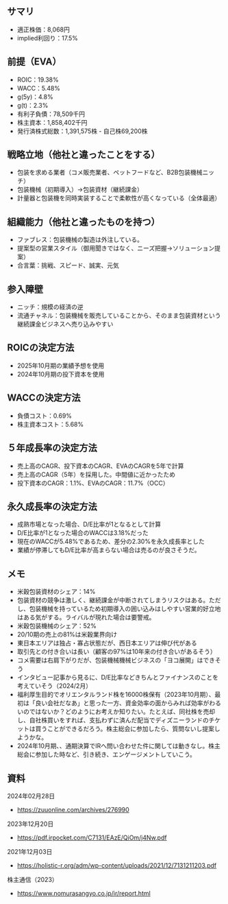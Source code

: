 ## サマリ
- 適正株価：8,068円
- implied利回り：17.5%

## 前提（EVA）
- ROIC：19.38%
- WACC：5.48%
- g(5y)：4.8%
- g(t)：2.3%
- 有利子負債：78,509千円
- 株主資本：1,858,402千円
- 発行済株式総数：1,391,575株 - 自己株69,200株

## 戦略立地（他社と違ったことをする）
- 包装を求める業者（コメ販売業者、ペットフードなど、B2B包装機械ニッチ）
- 包装機械（初期導入）→包装資材（継続課金）
- 計量器と包装機を同時実装することで柔軟性が高くなっている（全体最適）

## 組織能力（他社と違ったものを持つ）
- ファブレス：包装機械の製造は外注している。
- 提案型の営業スタイル（御用聞きではなく、ニーズ把握→ソリューション提案）
- 合言葉：挑戦、スピード、誠実、元気

## 参入障壁
- ニッチ：規模の経済の逆
- 流通チャネル：包装機械を販売していることから、そのまま包装資材という継続課金ビジネスへ売り込みやすい

## ROICの決定方法
- 2025年10月期の業績予想を使用
- 2024年10月期の投下資本を使用

## WACCの決定方法
- 負債コスト：0.69%
- 株主資本コスト：5.68%

## ５年成長率の決定方法
- 売上高のCAGR、投下資本のCAGR、EVAのCAGRを5年で計算
- 売上高のCAGR（5年）を採用した。中間値に近かったため
- 投下資本のCAGR：1.1%、EVAのCAGR：11.7%（OCC）

## 永久成長率の決定方法
- 成熟市場となった場合、D/E比率が1となるとして計算
- D/E比率が1となった場合のWACCは3.18%だった
- 現在のWACCが5.48%であるため、差分の2.30%を永久成長率とした
- 業績が停滞してもD/E比率が高まらない場合は売るのが良さそうだ。

## メモ
- 米穀包装資材のシェア：14%
- 包装資材の競争は激しく、継続課金が中断されてしまうリスクはある。ただし、包装機械を持っているため初期導入の囲い込みはしやすい営業的好立地はある気がする。ライバルが現れた場合は要警戒。
- 米穀包装機械のシェア：52%
- 20/10期の売上の81%は米穀業界向け
- 東日本エリアは独占・寡占状態だが、西日本エリアは伸び代がある
- 取引先との付き合いは長い（顧客の97%は10年来の付き合いがあるそう）
- コメ需要は右肩下がりだが、包装機械機械ビジネスの「ヨコ展開」はできそう
- インタビュー記事から見るに、D/E比率などきちんとファイナンスのことを考えていそう（2024/2月）
- 福利厚生目的でオリエンタルランド株を16000株保有（2023年10月期）、最初は「良い会社だなあ」と思った一方、資金効率の面からみれば効率がわるいのではないか？どのようにお考えか知りたい。たとえば、同社株を売却し、自社株買いをすれば、支払わずに済んだ配当でディズニーランドのチケットは買うことができるだろう。株主総会に参加したら、質問ないし提案しようかな。
- 2024年10月期、、通期決算でIRへ問い合わせた件に関しては動きなし。株主総会に参加した時など、引き続き、エンゲージメントしていこう。

## 資料

2024年02月28日
- https://zuuonline.com/archives/276990

2023年12月20日
- https://pdf.irpocket.com/C7131/EAzE/QiOm/j4Nw.pdf

2021年12月03日
- https://holistic-r.org/adm/wp-content/uploads/2021/12/7131211203.pdf

株主通信（2023）
- https://www.nomurasangyo.co.jp/ir/report.html